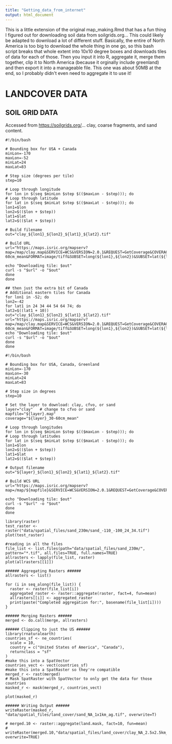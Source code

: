 ```yaml
---
title: "Getting_data_from_internet"
output: html_document
---
```


This is a little extension of the original map_making.Rmd that has a fun thing I figured out for downloading soil data from soilgrids.org... This could likely be adapted to download a lot of different stuff. Basically, the entire of North America is too big to download the whole thing in one go, so this bash script breaks that whole extent into 10x10 degree boxes and downloads tiles of data for each of those. Then you input it into R, aggregate it, merge them together, clip it to North America (because it orginally include greenland) and then export it into a manageable file. This one was about 50MB at the end, so I probably didn't even need to aggregate it to use it!

# LANDCOVER DATA
## SOIL GRID DATA
Accessed from https://soilgrids.org/... clay, coarse fragments, and sand content.

```{bash, label="downloading_clay_data"}
#!/bin/bash

# Bounding box for USA + Canada
minLon=-170
maxLon=-52
minLat=24
maxLat=83

# Step size (degrees per tile)
step=10

# Loop through longitude
for lon in $(seq $minLon $step $(($maxLon - $step))); do
# Loop through latitude
for lat in $(seq $minLat $step $(($maxLat - $step))); do
lon1=$lon
lon2=$(($lon + $step))
lat1=$lat
lat2=$(($lat + $step))

# Build filename
out="clay_${lon1}_${lon2}_${lat1}_${lat2}.tif"

# Build URL
url="https://maps.isric.org/mapserv?map=/map/clay.map&SERVICE=WCS&VERSION=2.0.1&REQUEST=GetCoverage&COVERAGEID=clay_30-60cm_mean&FORMAT=image/tiff&SUBSET=long(${lon1},${lon2})&SUBSET=lat(${lat1},${lat2})&SUBSETTINGCRS=http://www.opengis.net/def/crs/EPSG/0/4326&OUTPUTCRS=http://www.opengis.net/def/crs/EPSG/0/4326"

echo "Downloading tile: $out"
curl -s "$url" -o "$out"
done
done

## then just the extra bit of Canada
# Additional eastern tiles for Canada
for lon1 in -52; do
lon2=-42
for lat1 in 24 34 44 54 64 74; do
lat2=$((lat1 + 10))
out="clay_${lon1}_${lon2}_${lat1}_${lat2}.tif"
url="https://maps.isric.org/mapserv?map=/map/clay.map&SERVICE=WCS&VERSION=2.0.1&REQUEST=GetCoverage&COVERAGEID=clay_30-60cm_mean&FORMAT=image/tiff&SUBSET=long(${lon1},${lon2})&SUBSET=lat(${lat1},${lat2})&SUBSETTINGCRS=http://www.opengis.net/def/crs/EPSG/0/4326&OUTPUTCRS=http://www.opengis.net/def/crs/EPSG/0/4326"
echo "Downloading tile: $out"
curl -s "$url" -o "$out"
done
done

```

```{bash, label="downloading_data"}
#!/bin/bash

# Bounding box for USA, Canada, Greenland
minLon=-170
maxLon=-30
minLat=24
maxLat=83

# Step size in degrees
step=10

# Set the layer to download: clay, cfvo, or sand
layer="clay"   # change to cfvo or sand
mapfile="${layer}.map"
coverage="${layer}_30-60cm_mean"

# Loop through longitudes
for lon in $(seq $minLon $step $(($maxLon - $step))); do
# Loop through latitudes
for lat in $(seq $minLat $step $(($maxLat - $step))); do
lon1=$lon
lon2=$(($lon + $step))
lat1=$lat
lat2=$(($lat + $step))

# Output filename
out="${layer}_${lon1}_${lon2}_${lat1}_${lat2}.tif"

# Build WCS URL
url="https://maps.isric.org/mapserv?map=/map/${mapfile}&SERVICE=WCS&VERSION=2.0.1&REQUEST=GetCoverage&COVERAGEID=${coverage}&FORMAT=image/tiff&SUBSET=long(${lon1},${lon2})&SUBSET=lat(${lat1},${lat2})&SUBSETTINGCRS=http://www.opengis.net/def/crs/EPSG/0/4326&OUTPUTCRS=http://www.opengis.net/def/crs/EPSG/0/4326"

echo "Downloading tile: $out"
curl -s "$url" -o "$out"
done
done
```

```{r, label="working_with_clay_data"}
library(raster)
test_raster <- raster("data/spatial_files/sand_230m/sand_-110_-100_24_34.tif")
plot(test_raster)

#reading in all the files
file_list <- list.files(path="data/spatial_files/sand_230m/", pattern="*.tif", all.files=TRUE, full.names=TRUE)
allrasters <- lapply(file_list, raster)
plot(allrasters[[1]])

###### Aggregating Rasters ######
allrasters <- list()

for (i in seq_along(file_list)) {
  raster <- raster(file_list[i])
  aggregated_raster <- raster::aggregate(raster, fact=4, fun=mean)
  allrasters[[i]] <- aggregated_raster
  print(paste("Completed aggregation for:", basename(file_list[i])))
}

###### Merging Rasters ######
merged <- do.call(merge, allrasters)

###### Clipping to just the US ######
library(rnaturalearth)
countries_sf <- ne_countries(
  scale = 10,
  country = c("United States of America", "Canada"),
  returnclass = "sf"
)
#make this into a SpatVector
countries_vect <- vect(countries_sf)
#make this into a SpatRaster so they're compatible 
merged_r <- rast(merged)
# Mask SpatRaster with SpatVector to only get the data for those countries
masked_r <- mask(merged_r, countries_vect)

plot(masked_r)

###### Writing Output ######
writeRaster(masked_r, "data/spatial_files/land_cover/sand_NA_1x1km_ag.tif", overwrite=T)

# merged.10 <- raster::aggregate(land.mask, fact=10, fun=mean)
# writeRaster(merged.10,"data/spatial_files/land_cover/clay_NA_2.5x2.5km_ag.tif", overwrite=TRUE)
```